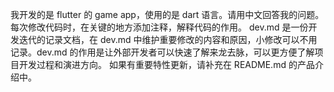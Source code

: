 我开发的是 flutter 的 game app，使用的是 dart 语言。请用中文回答我的问题。
每次修改代码时，在关键的地方添加注释，解释代码的作用。
dev.md 是一份开发迭代的记录文档，在 dev.md 中维护重要修改的内容和原因，小修改可以不用记录。dev.md 的作用是让外部开发者可以快速了解来龙去脉，可以更方便了解项目开发过程和演进方向。
如果有重要特性更新，请补充在 README.md 的产品介绍中。
